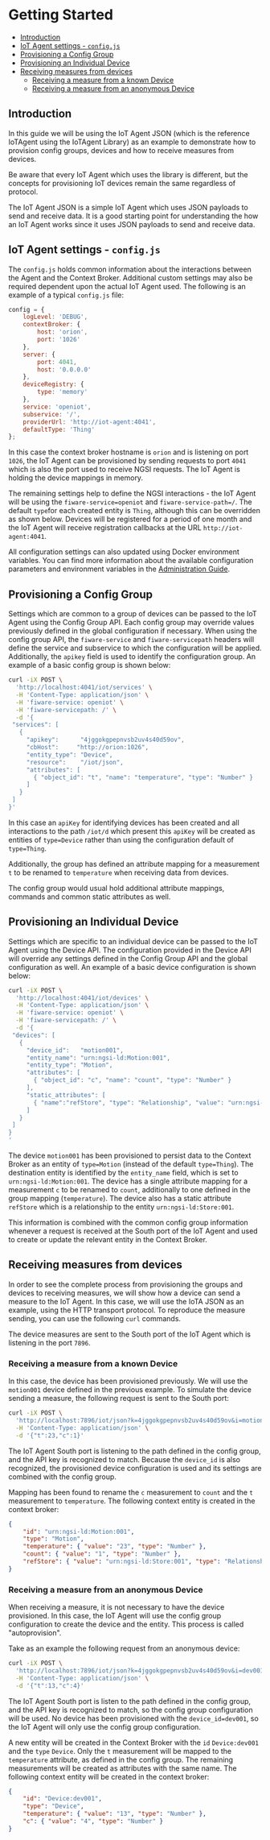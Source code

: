 # Getting Started

-   [Introduction](#introduction)
-   [IoT Agent settings - `config.js`](#iot-agent-settings---configjs)
-   [Provisioning a Config Group](#provisioning-a-config-group)
-   [Provisioning an Individual Device](#provisioning-an-individual-device)
-   [Receiving measures from devices](#receiving-measures-from-devices)
    -   [Receiving a measure from a known Device](#receiving-a-measure-from-a-known-device)
    -   [Receiving a measure from an anonymous Device](#receiving-a-measure-from-an-anonymous-device)

## Introduction

In this guide we will be using the IoT Agent JSON (which is the reference IoTAgent using the IoTAgent Library) as an example to demonstrate how to provision config groups, devices
and how to receive measures from devices.

Be aware that every IoT Agent which uses the library is different, but the concepts for provisioning IoT devices remain
the same regardless of protocol.

The IoT Agent JSON is a simple IoT Agent which uses JSON payloads to send and receive data. It is a good starting point
for understanding the how an IoT Agent works since it uses JSON payloads to send and receive data.

## IoT Agent settings - `config.js`

The `config.js` holds common information about the interactions between the Agent and the Context Broker. Additional
custom settings may also be required dependent upon the actual IoT Agent used. The following is an example of a typical
`config.js` file:

```javascript
config = {
    logLevel: 'DEBUG',
    contextBroker: {
        host: 'orion',
        port: '1026'
    },
    server: {
        port: 4041,
        host: '0.0.0.0'
    },
    deviceRegistry: {
        type: 'memory'
    },
    service: 'openiot',
    subservice: '/',
    providerUrl: 'http://iot-agent:4041',
    defaultType: 'Thing'
};
```

In this case the context broker hostname is `orion` and is listening on port `1026`, the IoT Agent can be provisioned by
sending requests to port `4041` which is also the port used to receive NGSI requests. The IoT Agent is holding the
device mappings in memory.

The remaining settings help to define the NGSI interactions - the IoT Agent will be using the `fiware-service=openiot`
and `fiware-service-path=/`. The default `type`for each created entity is `Thing`, although this can be overridden as
shown below. Devices will be registered for a period of one month and the IoT Agent will receive registration callbacks
at the URL `http://iot-agent:4041`.

All configuration settings can also updated using Docker environment variables. You can find more information about the
available configuration parameters and environment variables in the [Administration Guide](admin.md).

## Provisioning a Config Group

Settings which are common to a group of devices can be passed to the IoT Agent using the Config Group API. Each config
group may override values previously defined in the global configuration if necessary. When using the config group API,
the `fiware-service` and `fiware-servicepath` headers will define the service and subservice to which the configuration
will be applied. Additionally, the `apikey` field is used to identify the configuration group. An example of a basic
config group is shown below:

```bash
curl -iX POST \
  'http://localhost:4041/iot/services' \
  -H 'Content-Type: application/json' \
  -H 'fiware-service: openiot' \
  -H 'fiware-servicepath: /' \
  -d '{
 "services": [
   {
     "apikey":      "4jggokgpepnvsb2uv4s40d59ov",
     "cbHost":     "http://orion:1026",
     "entity_type": "Device",
     "resource":    "/iot/json",
     "attributes": [
       { "object_id": "t", "name": "temperature", "type": "Number" }
     ]
   }
 ]
}'
```

In this case an `apiKey` for identifying devices has been created and all interactions to the path `/iot/d` which
present this `apiKey` will be created as entities of `type=Device` rather than using the configuration default of
`type=Thing`.

Additionally, the group has defined an attribute mapping for a measurement `t` to be renamed to `temperature` when
receiving data from devices.

The config group would usual hold additional attribute mappings, commands and common static attributes as well.

## Provisioning an Individual Device

Settings which are specific to an individual device can be passed to the IoT Agent using the Device API. The
configuration provided in the Device API will override any settings defined in the Config Group API and the global
configuration as well. An example of a basic device configuration is shown below:

```bash
curl -iX POST \
  'http://localhost:4041/iot/devices' \
  -H 'Content-Type: application/json' \
  -H 'fiware-service: openiot' \
  -H 'fiware-servicepath: /' \
  -d '{
 "devices": [
   {
     "device_id":   "motion001",
     "entity_name": "urn:ngsi-ld:Motion:001",
     "entity_type": "Motion",
     "attributes": [
       { "object_id": "c", "name": "count", "type": "Number" }
     ],
     "static_attributes": [
       { "name":"refStore", "type": "Relationship", "value": "urn:ngsi-ld:Store:001"}
     ]
   }
 ]
}
'
```

The device `motion001` has been provisioned to persist data to the Context Broker as an entity of `type=Motion` (instead
of the default `type=Thing`). The destination entity is identified by the `entity_name` field, which is set to
`urn:ngsi-ld:Motion:001`. The device has a single attribute mapping for a measurement `c` to be renamed to `count`,
additionally to one defined in the group mapping (`temperature`). The device also has a static attribute `refStore`
which is a relationship to the entity `urn:ngsi-ld:Store:001`.

This information is combined with the common config group information whenever a request is received at the South port
of the IoT Agent and used to create or update the relevant entity in the Context Broker.

## Receiving measures from devices

In order to see the complete process from provisioning the groups and devices to receiving measures, we will show how a
device can send a measure to the IoT Agent. In this case, we will use the IoTA JSON as an example, using the HTTP
transport protocol. To reproduce the measure sending, you can use the following `curl` commands.

The device measures are sent to the South port of the IoT Agent which is listening in the port `7896`.

### Receiving a measure from a known Device

In this case, the device has been provisioned previously. We will use the `motion001` device defined in the previous
example. To simulate the device sending a measure, the following request is sent to the South port:

```bash
curl -iX POST \
  'http://localhost:7896/iot/json?k=4jggokgpepnvsb2uv4s40d59ov&i=motion001' \
  -H 'Content-Type: application/json' \
  -d '{"t":23,"c":1}'
```

The IoT Agent South port is listening to the path defined in the config group, and the API key is recognized to match.
Because the `device_id` is also recognized, the provisioned device configuration is used and its settings are combined
with the config group.

Mapping has been found to rename the `c` measurement to `count` and the `t` measurement to `temperature`. The following
context entity is created in the context broker:

```json
{
    "id": "urn:ngsi-ld:Motion:001",
    "type": "Motion",
    "temperature": { "value": "23", "type": "Number" },
    "count": { "value": "1", "type": "Number" },
    "refStore": { "value": "urn:ngsi-ld:Store:001", "type": "Relationship" }
}
```

### Receiving a measure from an anonymous Device

When receiving a measure, it is not necessary to have the device provisioned. In this case, the IoT Agent will use the
config group configuration to create the device and the entity. This process is called "autoprovision".

Take as an example the following request from an anonymous device:

```bash
curl -iX POST \
  'http://localhost:7896/iot/json?k=4jggokgpepnvsb2uv4s40d59ov&i=dev001' \
  -H 'Content-Type: application/json' \
  -d '{"t":13,"c":4}'
```

The IoT Agent South port is listen to the path defined in the config group, and the API key is recognized to match, so
the config group configuration will be used. No device has been provisioned with the `device_id=dev001`, so the IoT
Agent will only use the config group configuration.

A new entity will be created in the Context Broker with the `id` `Device:dev001` and the `type` `Device`. Only the `t`
measurement will be mapped to the `temperature` attribute, as defined in the config group. The remaining measurements
will be created as attributes with the same name. The following context entity will be created in the context broker:

```json
{
    "id": "Device:dev001",
    "type": "Device",
    "temperature": { "value": "13", "type": "Number" },
    "c": { "value": "4", "type": "Number" }
}
```
